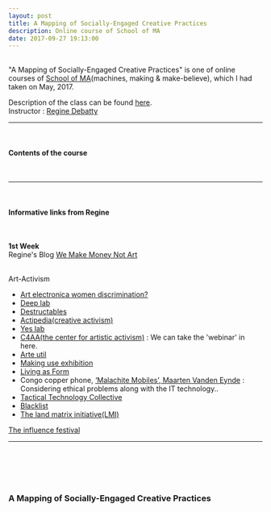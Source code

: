 ```yaml
---
layout: post
title: A Mapping of Socially-Engaged Creative Practices
description: Online course of School of MA
date: 2017-09-27 19:13:00
---
```


<br/>
"A Mapping of Socially-Engaged Creative Practices" is one of online courses of <a href="http://schoolofma.org" target="blank">School of MA</a>(machines, making & make-believe), which I had taken on May, 2017.

<p>
Description of the class can be found <a href="http://schoolofma.org/mapping-of/" target="blank">here</a>.
<br/>
Instructor : <a href="http://we-make-money-not-art.com/" target="blank">Regine Debatty</a>
</p>

***

<br/>
<h4>Contents of the course</h4>
<br/>

***

<br/>
<h4>Informative links from Regine</h4>
<br/>
<p>
<strong>1st Week</strong>
<br/>
Regine's Blog <a href="http://we-make-money-not-art.com/" target="blank">We Make Money Not Art</a>
<br/><br/>

Art-Activism
<ul>
<li>
<a href="https://www.theguardian.com/science/the-h-word/2016/sep/12/ars-electronica-festival-gender
https://www.artsy.net/article/artsy-editorial-venice-biennale-artists-numbers" target="blank">Art electronica women discrimination?</a>
</li>
<li>
<a href="http://www.deeplab.net/" target="blank">Deep lab</a>
</li>
<li>
<a href="http://destructables.org/" target="blank">Destructables</a>
</li>
<li>
<a href="https://actipedia.org/" target="blank">Actipedia(creative activism)</a>
</li>
<li>
<a href="http://yeslab.org/" target="blank">Yes lab</a>
</li>
<li>
<a href="https://artisticactivism.org/" target="blank">C4AA(the center for artistic activism)</a> : We can take the 'webinar' in here.
</li>
<li>
<a href="http://www.arte-util.org/" target="blank">Arte util</a>
</li>
<li>
<a href="http://makinguse.artmuseum.pl/en/" target="blank">Making use exhibition</a>
</li>
<li>
<a href="http://creativetime.org/programs/archive/2011/livingasform/archive.htm" target="blank">Living as Form</a>
</li>
<li>
Congo copper phone, <a href="http://www.maartenvandeneynde.com/?rd_project=malachite-mobiles&lang=en" target="blank">‘Malachite Mobiles’, Maarten Vanden Eynde</a> : Considering ethical problems along with the IT technology..
</li>
<li>
<a href="https://tacticaltech.org/" target="blank">Tactical Technology Collective</a>
</li>
<li>
<a href="https://blackl.st/" target="blank">Blacklist</a>
</li>
<li>
<a href="http://landmatrix.org/en/" target="blank">The land matrix initiative(LMI)</a>
</li>
</ul>

<a href="http://theinfluencers.org/en/node/1857" target="blank">The influence festival</a>


</p>

***


<br/>


<br/><br/>
### A Mapping of Socially-Engaged Creative Practices
